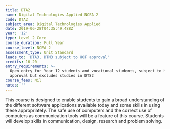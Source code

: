 ```yaml
---
title: DTA2
name: Digital Technologies Applied NCEA 2
code: DTA2
subject_area: Digital Technologies Applied
date: 2019-06-28T04:35:49.488Z
year: '12'
type: Level 2 Core
course_duration: Full Year
course_level: NCEA 2
assessment_type: Unit Standard
leads_to: 'DTA3, DTM3 subject to HOF approval'
credits: 16-20
entry_requirements: >-
  Open entry for Year 12 students and vocational students, subject to HOD
  approval but excludes studies in DTS2
course_fees: Nil
notes: ''
---
```

This course is designed to enable students to gain a broad understanding of the different software applications available today and some skills in using these appropriately. The safe use of computers and the correct use of computers as communication tools will be a feature of this course. Students will develop skills in communication, design, research and problem solving.
